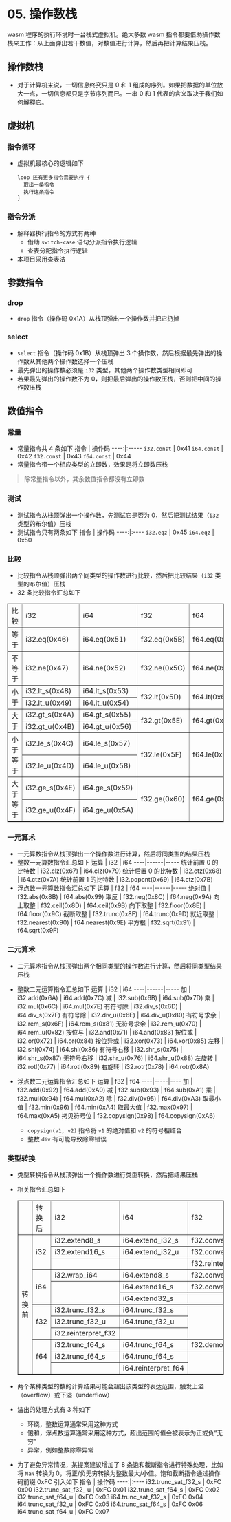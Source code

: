 # 05. 操作数栈

wasm 程序的执行环境时一台栈式虚拟机。绝大多数 wasm 指令都要借助操作数栈来工作：从上面弹出若干数值，对数值进行计算，然后再把计算结果压栈。

## 操作数栈
- 对于计算机来说，一切信息终究只是 0 和 1 组成的序列。如果把数据的单位放大一点，一切信息都只是字节序列而已。一串 0 和 1 代表的含义取决于我们如何解释它。

## 虚拟机
### 指令循环
- 虚拟机最核心的逻辑如下
  ```
  loop 还有更多指令需要执行 {
    取出一条指令
    执行这条指令
  }
  ```

### 指令分派
- 解释器执行指令的方式有两种
  - 借助 `switch-case` 语句分派指令执行逻辑
  - 查表分配指令执行逻辑
- 本项目采用查表法

## 参数指令
### drop
- `drop` 指令（操作码 0x1A）从栈顶弹出一个操作数并把它扔掉

### select
- `select` 指令（操作码 0x1B）从栈顶弹出 3 个操作数，然后根据最先弹出的操作数从其他两个操作数选择一个压栈
- 最先弹出的操作数必须是 `i32` 类型，其他两个操作数类型相同即可
- 若果最先弹出的操作数不为 0，则把最后弹出的操作数压栈，否则把中间的操作数压栈

## 数值指令
### 常量
- 常量指令共 4 条如下
  指令 | 操作码
  ----:|:-----
  `i32.const` | 0x41
  `i64.const` | 0x42
  `f32.const` | 0x43
  `f64.const` | 0x44
- 常量指令带一个相应类型的立即数，效果是将立即数压栈

> 除常量指令以外，其余数值指令都没有立即数

### 测试
- 测试指令从栈顶弹出一个操作数，先测试它是否为 0，然后把测试结果（`i32` 类型的布尔值）压栈
- 测试指令只有两条如下
  指令 | 操作码
  ----:|:----
  `i32.eqz` | 0x45
  `i64.eqz` | 0x50

### 比较
- 比较指令从栈顶弹出两个同类型的操作数进行比较，然后把比较结果（`i32` 类型的布尔值）压栈
- 32 条比较指令汇总如下

<table border="1px">
    <thead>
      <tr>
        <td>比较</td>
        <td>i32</td>
        <td>i64</td>
        <td>f32</td>
        <td>f64</td>
      </tr>
    </thead>
    <tbody>
      <tr>
        <td>等于</td>
        <td>i32.eq(0x46)</td>
        <td>i64.eq(0x51)</td>
        <td>f32.eq(0x5B)</td>
        <td>f64.eq(0x61)</td>
      </tr>
      <tr>
        <td>不等于</td>
        <td>i32.ne(0x47)</td>
        <td>i64.ne(0x52)</td>
        <td>f32.ne(0x5C)</td>
        <td>f64.ne(0x62)</td>
      </tr>
      <tr>
        <td rowspan="2">小于</td>
        <td>i32.lt_s(0x48)</td>
        <td>i64.lt_s(0x53)</td>
        <td rowspan="2">f32.lt(0x5D)</td>
        <td rowspan="2">f64.lt(0x63)</td>
      </tr>
      <tr>
        <td>i32.lt_u(0x49)</td>
        <td>i64.lt_u(0x54)</td>
      </tr>
      <tr>
        <td rowspan="2">大于</td>
        <td>i32.gt_s(0x4A)</td>
        <td>i64.gt_s(0x55)</td>
        <td rowspan="2">f32.gt(0x5E)</td>
        <td rowspan="2">f64.gt(0x64)</td>
      </tr>
      <tr>
        <td>i32.gt_u(0x4B)</td>
        <td>i64.gt_u(0x56)</td>
      </tr>
      <tr>
        <td rowspan="2">小于等于</td>
        <td>i32.le_s(0x4C)</td>
        <td>i64.le_s(0x57)</td>
        <td rowspan="2">f32.le(0x5F)</td>
        <td rowspan="2">f64.le(0x65)</td>
      </tr>
      <tr>
        <td>i32.le_u(0x4D)</td>
        <td>i64.le_u(0x58)</td>
      </tr>
      <tr>
        <td rowspan="2">大于等于</td>
        <td>i32.ge_s(0x4E)</td>
        <td>i64.ge_s(0x59)</td>
        <td rowspan="2">f32.ge(0x60)</td>
        <td rowspan="2">f64.ge(0x66)</td>
      </tr>
      <tr>
        <td>i32.ge_u(0x4F)</td>
        <td>i64.ge_u(0x5A)</td>
      </tr>
    </tbody>
  </table>

### 一元算术
- 一元算数指令从栈顶弹出一个操作数进行计算，然后将同类型的结果压栈
- 整数一元算数指令汇总如下
  运算 | i32 | i64
  ----|------|-----
  统计前置 0 的比特数 | i32.clz(0x67) | i64.clz(0x79)
  统计后置 0 的比特数 | i32.ctz(0x68) | i64.ctz(0x7A)
  统计前置 1 的比特数 | i32.popcnt(0x69) | i64.ctz(0x7B)
- 浮点数一元算数指令汇总如下
  运算 | f32 | f64
  ----|------|-----
  绝对值 | f32.abs(0x8B) | f64.abs(0x99)
  取反 | f32.neg(0x8C) | f64.neg(0x9A)
  向上取整 | f32.ceil(0x8D) | f64.ceil(0x9B)
  向下取整 | f32.floor(0x8E) | f64.floor(0x9C)
  截断取整 | f32.trunc(0x8F) | f64.trunc(0x9D)
  就近取整 | f32.nearest(0x90) | f64.nearest(0x9E)
  平方根 | f32.sqrt(0x91) | f64.sqrt(0x9F)

### 二元算术
- 二元算术指令从栈顶弹出两个相同类型的操作数进行计算，然后将同类型结果压栈
- 整数二元运算指令汇总如下
  运算 | i32 | i64
  ----|------|-----
  加 | i32.add(0x6A) | i64.add(0x7C)
  减 | i32.sub(0x6B) | i64.sub(0x7D)
  乘 | i32.mul(0x6C) | i64.mul(0x7E)
  有符号除 | i32.div_s(0x6D) | i64.div_s(0x7F)
  有符号除 | i32.div_u(0x6E) | i64.div_u(0x80)
  有符号求余 | i32.rem_s(0x6F) | i64.rem_s(0x81)
  无符号求余 | i32.rem_u(0x70) | i64.rem_u(0x82)
  按位与 | i32.and(0x71) | i64.and(0x83)
  按位或 | i32.or(0x72) | i64.or(0x84)
  按位异或 | i32.xor(0x73) | i64.xor(0x85)
  左移 | i32.shl(0x74) | i64.shl(0x86)
  有符号右移 | i32.shr_s(0x75) | i64.shr_s(0x87)
  无符号右移 | i32.shr_u(0x76) | i64.shr_u(0x88)
  左旋转 | i32.rotl(0x77) | i64.rotl(0x89)
  右旋转 | i32.rotr(0x78) | i64.rotr(0x8A)

- 浮点数二元运算指令汇总如下
  运算 | f32 | f64
  ----|-----|----
  加 | f32.add(0x92) | f64.add(0xA0)
  减 | f32.sub(0x93) | f64.sub(0xA1)
  乘 | f32.mul(0x94) | f64.mul(0xA2)
  除 | f32.div(0x95) | f64.div(0xA3)
  取最小值 | f32.min(0x96) | f64.min(0xA4)
  取最大值 | f32.max(0x97) | f64.max(0xA5)
  拷贝符号位 | f32.copysign(0x98) | f64.copysign(0xA6)

  - `copysign(v1, v2)` 指令将 `v1` 的绝对值和 `v2` 的符号相结合
  - 整数 `div` 有可能导致除零错误

### 类型转换
- 类型转换指令从栈顶弹出一个操作数进行类型转换，然后把结果压栈
- 相关指令汇总如下
  <table border="1px">
    <thead>
      <tr>
        <td></td>
        <td>转换后</td>
        <td>i32</td>
        <td>i64</td>
        <td>f32</td>
        <td>f64</td>
      </tr>
    </thead>
    <tbody>
      <tr>
        <td rowspan="12">转换前</td>
        <td rowspan="3">i32</td>
        <td>i32.extend8_s</td>
        <td>i64.extend_i32_s</td>
        <td>f32.convert_i32_s</td>
        <td>f64.convert_i32_s</td>
      </tr>
      <tr>
        <td>i32.extend16_s</td>
        <td>i64.extend_i32_u</td>
        <td>f32.convert_i32_u</td>
        <td>f64.convert_i32_u</td>
      </tr>
      <tr>
        <td></td>
        <td></td>
        <td>f32.reinterpret_i32</td>
        <td></td>
      </tr>
      <tr>
        <td rowspan="3">i64</td>
        <td>i32.wrap_i64</td>
        <td>i64.extend8_s</td>
        <td>f32.convert_i64_s</td>
        <td>f64.convert_i64_s</td>
      </tr>
      <tr>
        <td rowspan="2"></td>
        <td>i64.extend16_s</td>
        <td>f32.convert_i64_u</td>
        <td>f64.convert_i64_u</td>
      </tr>
      <tr>
        <td>i64.extend32_s</td>
        <td></td>
        <td>f64.reinterpret_i64</td>
      </tr>
      <tr>
        <td rowspan="3">f32</td>
        <td>i32.trunc_f32_s</td>
        <td>i64.trunc_f32_s</td>
        <td rowspan="3"></td>
        <td>f64.promote_f32</td>
      </tr>
      <tr>
        <td>i32.trunc_f32_u</td>
        <td>i64.trunc_f32_u</td>
        <td rowspan="2"></td>
      </tr>
      <tr>
        <td>i32.reinterpret_f32</td>
      </tr>
      <tr>
        <td rowspan="3">f64</td>
        <td>i32.trunc_f64_s</td>
        <td>i64.trunc_f64_s</td>
        <td>f32.demote_f64</td>
        <td rowspan="3"></td>
      </tr>
      <tr>
        <td>i32.trunc_f64_s</td>
        <td>i64.trunc_f64_s</td>
        <td rowspan="2"></td>
      </tr>
      <tr>
        <td></td>
        <td>i64.reinterpret_f64</td>
      </tr>
    </tbody>
  </table>

- 两个某种类型的数的计算结果可能会超出该类型的表达范围，触发上溢（overflow）或下溢（underflow）
- 溢出的处理方式有 3 种如下
  - 环绕，整数运算通常采用这种方式
  - 饱和，浮点数运算通常采用这种方式，超出范围的值会被表示为正或负“无穷”
  - 异常，例如整数除零异常
- 为了避免异常情况，某提案建议增加了 8 条饱和截断指令进行特殊处理，比如将 `NaN` 转换为 0，将正/负无穷转换为整数最大/小值。饱和截断指令通过操作码前缀 0xFC 引入如下
  指令 | 操作码
  ----:|:----
  i32.trunc_sat_f32_s  | 0xFC 0x00
  i32.trunc_sat_f32_ u | 0xFC 0x01
  i32.trunc_sat_f64_s  | 0xFC 0x02
  i32.trunc_sat_f64_u  | 0xFC 0x03
  i64.trunc_sat_f32_s  | 0xFC 0x04
  i64.trunc_sat_f32_u  | 0xFC 0x05
  i64.trunc_sat_f64_s  | 0xFC 0x06
  i64.trunc_sat_f64_u  | 0xFC 0x07